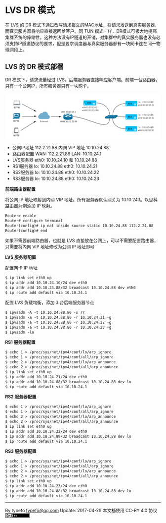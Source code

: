 # LVS DR 模式

在 LVS 的 DR 模式下通过改写请求报文的MAC地址，将请求发送到真实服务器，而真实服务器将响应直接返回给客户。同 TUN 模式一样，DR模式可极大地提高集群系统的伸缩性。这种方法没有IP隧道的开销，对集群中的真实服务器也没有必须支持IP隧道协议的要求，但是要求调度器与真实服务器都有一块网卡连在同一物理网段上。

## LVS 的 DR 模式部署

DR 模式下，请求流量经过 LVS，后端服务器直接响应客户端。前端一台路由器，只有一个公网IP，所有服务器只有一块网卡。
   
![image](../img/lvs-dr.png)
   
- 公网IP地址 112.2.21.88 内网 VIP 地址 10.10.24.88
- 路由器配置 WAN: 112.2.21.88 LAN: 10.10.24.1
- LVS服务器 eth0: 10.10.24.10 和 10.10.24.88
- RS1服务器 lo: 10.10.24.88 eth0: 10.10.24.21
- RS2服务器 lo: 10.10.24.88 eth0: 10.10.24.22
- RS3服务器 lo: 10.10.24.88 eth0: 10.10.24.23
     
**前端路由器配置**
   
将公网 IP 地址映射到内网 VIP 地址。所有服务器默认网关为 10.10.24.1。以思科路由器为例添加 IP 映射。
   
```
Router> enable
Router# configure terminal
Router(config)# ip nat inside source static 10.10.24.88 112.2.21.88
Router(config)# end
```
   
如果不需要前端路由器，也就是 LVS 直接放在公网上，可以不需要配置路由器，只需要将内网 VIP 地址修改为公网 IP 地址即可

**LVS 服务器配置**
   
配置网卡 IP 地址
   
```
$ ip link set eth0 up
$ ip addr add 10.10.24.10/24 dev eth0
$ ip addr add 10.10.24.88/32 broadcast 10.10.24.88 dev eth0
$ ip route add default via 10.10.24.1
```
   
配置 LVS 负载均衡，添加 3 台后端服务器节点
   
```
$ ipvsadm -A -t 10.10.24.88:80 -s rr
$ ipvsadm -a -t 10.10.24.88:80 -r 10.10.24.21 -g
$ ipvsadm -a -t 10.10.24.88:80 -r 10.10.24.22 -g
$ ipvsadm -a -t 10.10.24.88:80 -r 10.10.24.23 -g
$ ipvsadm -ln
```
   
   
**RS1 服务器配置**
   
```
$ echo 1 > /proc/sys/net/ipv4/conf/lo/arp_ignore
$ echo 1 > /proc/sys/net/ipv4/conf/all/arp_ignore
$ echo 2 > /proc/sys/net/ipv4/conf/lo/arp_announce
$ echo 2 > /proc/sys/net/ipv4/conf/all/arp_announce
$ ip link set eth0 up
$ ip addr add 10.10.24.21/24 dev eth0
$ ip addr add 10.10.24.88/32 broadcast 10.10.24.88 dev lo
$ ip route add default via 10.10.24.1
```
   
**RS2 服务器配置**
   
```
$ echo 1 > /proc/sys/net/ipv4/conf/lo/arp_ignore
$ echo 1 > /proc/sys/net/ipv4/conf/all/arp_ignore
$ echo 2 > /proc/sys/net/ipv4/conf/lo/arp_announce
$ echo 2 > /proc/sys/net/ipv4/conf/all/arp_announce
$ ip link set eth0 up
$ ip addr add 10.10.24.22/24 dev eth0
$ ip addr add 10.10.24.88/32 broadcast 10.10.24.88 dev lo
$ ip route add default via 10.10.24.1
```
   
**RS3 服务器配置**
   
```
$ echo 1 > /proc/sys/net/ipv4/conf/lo/arp_ignore
$ echo 1 > /proc/sys/net/ipv4/conf/all/arp_ignore
$ echo 2 > /proc/sys/net/ipv4/conf/lo/arp_announce
$ echo 2 > /proc/sys/net/ipv4/conf/all/arp_announce
$ ip link set eth0 up
$ ip addr add 10.10.24.23/24 dev eth0
$ ip addr add 10.10.24.88/32 broadcast 10.10.24.88 dev lo
$ ip route add default via 10.10.24.1
```

----------------------------------------------------------------------------------------

By typefo typefo@qq.com Update: 2017-04-29 本文档使用 CC-BY 4.0 协议 ![by](../img/by.png)